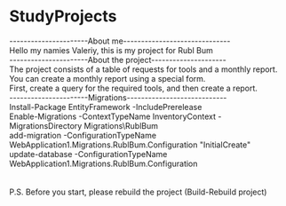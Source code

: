 # StudyProjects
----------------------About me------------------------------<br>
Hello my namies Valeriy, this is my project for Rubl Bum<br>
----------------------About the project---------------------<br>
The project consists of a table of requests for tools and a monthly report. You can create a monthly report using a special form.<br>
First, create a query for the required tools, and then create a report.<br>
----------------------Migrations----------------------------<br>
Install-Package EntityFramework -IncludePrerelease<br>
Enable-Migrations -ContextTypeName InventoryContext -MigrationsDirectory Migrations\RublBum<br>
add-migration -ConfigurationTypeName WebApplication1.Migrations.RublBum.Configuration "InitialCreate"<br>
update-database -ConfigurationTypeName WebApplication1.Migrations.RublBum.Configuration <br>
<br>
<br>
P.S. Before you start, please rebuild the project (Build-Rebuild project)
